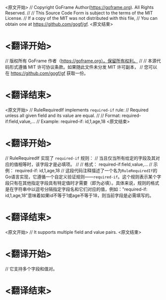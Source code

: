 
<原文开始>
// Copyright GoFrame Author(https://goframe.org). All Rights Reserved.
//
// This Source Code Form is subject to the terms of the MIT License.
// If a copy of the MIT was not distributed with this file,
// You can obtain one at https://github.com/gogf/gf.
<原文结束>

# <翻译开始>
// 版权所有 GoFrame 作者（https://goframe.org）。保留所有权利。
//
// 本源代码形式遵循 MIT 许可协议条款。如果随此文件未分发 MIT 许可副本，
// 您可以在 https://github.com/gogf/gf 获取一份。
# <翻译结束>


<原文开始>
// RuleRequiredIf implements `required-if` rule:
// Required unless all given field and its value are equal.
//
// Format:  required-if:field,value,...
// Example: required-if: id,1,age,18
<原文结束>

# <翻译开始>
// RuleRequiredIf 实现了 `required-if` 规则：
// 当且仅当所有给定的字段及其对应的值相等时，该字段才是必填项。
//
// 格式： required-if:field,value,...
// 示例： required-if: id,1,age,18
// 这段代码注释描述了一个名为`RuleRequiredIf`的Go语言实现，它遵循一个自定义验证规则——`required-if`。这个规则表示某个字段只有在其他指定字段具有特定值时才需要（即为必填）。具体来说，规则的格式是在字符串中以逗号分隔指定字段名和它们对应的值，例如："required-if: id,1,age,18"意味着如果id不等于1或age不等于18，则当前字段是必需填写的。
# <翻译结束>


<原文开始>
// It supports multiple field and value pairs.
<原文结束>

# <翻译开始>
// 它支持多个字段和值对。
# <翻译结束>

